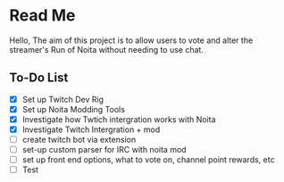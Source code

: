 # Read Me

Hello, The aim of this project is to allow users to vote and alter the streamer's Run of Noita without needing to use chat.


## To-Do List

- [x] Set up Twitch Dev Rig
- [x] Set up Noita Modding Tools
- [x] Investigate how Twtich intergration works with Noita
- [x] Investigate Twitch Intergration + mod
- [ ] create twitch bot via extension
- [ ] set-up custom parser for IRC with noita mod
- [ ] set up front end options, what to vote on, channel point rewards, etc
- [ ] Test
